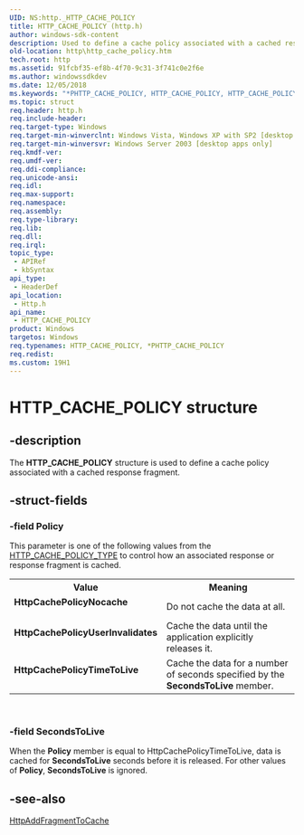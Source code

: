 ```yaml
---
UID: NS:http._HTTP_CACHE_POLICY
title: HTTP_CACHE_POLICY (http.h)
author: windows-sdk-content
description: Used to define a cache policy associated with a cached response fragment.
old-location: http\http_cache_policy.htm
tech.root: http
ms.assetid: 91fcbf35-ef8b-4f70-9c31-3f741c0e2f6e
ms.author: windowssdkdev
ms.date: 12/05/2018
ms.keywords: "*PHTTP_CACHE_POLICY, HTTP_CACHE_POLICY, HTTP_CACHE_POLICY structure [HTTP], HttpCachePolicyNocache, HttpCachePolicyTimeToLive, HttpCachePolicyUserInvalidates, PHTTP_CACHE_POLICY, PHTTP_CACHE_POLICY structure pointer [HTTP], _http_http_cache_policy, http.http_cache_policy, http/HTTP_CACHE_POLICY, http/PHTTP_CACHE_POLICY"
ms.topic: struct
req.header: http.h
req.include-header: 
req.target-type: Windows
req.target-min-winverclnt: Windows Vista, Windows XP with SP2 [desktop apps only]
req.target-min-winversvr: Windows Server 2003 [desktop apps only]
req.kmdf-ver: 
req.umdf-ver: 
req.ddi-compliance: 
req.unicode-ansi: 
req.idl: 
req.max-support: 
req.namespace: 
req.assembly: 
req.type-library: 
req.lib: 
req.dll: 
req.irql: 
topic_type:
 - APIRef
 - kbSyntax
api_type:
 - HeaderDef
api_location:
 - Http.h
api_name:
 - HTTP_CACHE_POLICY
product: Windows
targetos: Windows
req.typenames: HTTP_CACHE_POLICY, *PHTTP_CACHE_POLICY
req.redist: 
ms.custom: 19H1
---
```


# HTTP_CACHE_POLICY structure


## -description


The 
<b>HTTP_CACHE_POLICY</b> structure is used to define a cache policy associated with a cached response fragment.


## -struct-fields




### -field Policy

This parameter is one of the following values from the <a href="https://docs.microsoft.com/windows/desktop/api/http/ne-http-_http_cache_policy_type">HTTP_CACHE_POLICY_TYPE</a> to control how an associated response or response fragment is cached.

<table>
<tr>
<th>Value</th>
<th>Meaning</th>
</tr>
<tr>
<td width="40%"><a id="HttpCachePolicyNocache"></a><a id="httpcachepolicynocache"></a><a id="HTTPCACHEPOLICYNOCACHE"></a><dl>
<dt><b>HttpCachePolicyNocache</b></dt>
</dl>
</td>
<td width="60%">
Do not cache the data at all.

</td>
</tr>
<tr>
<td width="40%"><a id="HttpCachePolicyUserInvalidates"></a><a id="httpcachepolicyuserinvalidates"></a><a id="HTTPCACHEPOLICYUSERINVALIDATES"></a><dl>
<dt><b>HttpCachePolicyUserInvalidates</b></dt>
</dl>
</td>
<td width="60%">
Cache the data until the application explicitly releases it.

</td>
</tr>
<tr>
<td width="40%"><a id="HttpCachePolicyTimeToLive"></a><a id="httpcachepolicytimetolive"></a><a id="HTTPCACHEPOLICYTIMETOLIVE"></a><dl>
<dt><b>HttpCachePolicyTimeToLive</b></dt>
</dl>
</td>
<td width="60%">
Cache the data for a number of seconds specified by the <b>SecondsToLive</b> member.

</td>
</tr>
</table>
 


### -field SecondsToLive

When the <b>Policy</b> member is equal to HttpCachePolicyTimeToLive, data is cached for <b>SecondsToLive</b> seconds before it is released. For other values of <b>Policy</b>, <b>SecondsToLive</b> is ignored.


## -see-also




<a href="https://docs.microsoft.com/windows/desktop/api/http/nf-http-httpaddfragmenttocache">HttpAddFragmentToCache</a>
 

 

